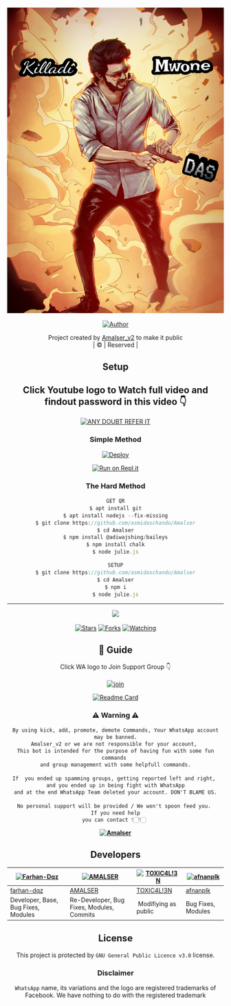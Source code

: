 <div align="center">

 </a>
</p>
<div align="center">
  <p align="center">
<img src=photo/amalser.png>
</p>
  <p align="center">
<a href="https://github.com/cyberchekuthan"><img title="Author" src="https://img.shields.io/badge/Author-Amal-cyberchekuthan/Amalser_v2?color=blue&style=for-the-badge&logo=whatsapp"></a>
</p>
</div>
<p align="center">
Project created by <a href="https://github.com/cyberchekuthan">Amalser_v2</a> to make it public
    <br>
       | © |
        Reserved |
    <br> 
</p>

## Setup
<div align="center"> 


## Click Youtube logo to Watch full video and findout password in this video 👇

 [![ANY DOUBT REFER IT](https://www.linkpicture.com/q/YouTube-Logo-700x394.png)](https://youtu.be/5MKycJxmA4c)


  ### Simple Method
  
[![Deploy](https://www.herokucdn.com/deploy/button.svg)](https://heroku.com/deploy?template=https://github.com/asmidaschandu/Amalser)



  
[![Run on Repl.it](https://repl.it/badge/github/quiec/whatsAlfa)](https://replit.com/@asmidaschandu/Amalser-2)
  
### The Hard Method
```js
GET QR
$ apt install git
$ apt install nodejs --fix-missing
$ git clone https://github.com/asmidaschandu/Amalser
$ cd Amalser
$ npm install @adiwajshing/baileys
$ npm install chalk
$ node julie.js
```
      
```js
SETUP
$ git clone https://github.com/asmidaschandu/Amalser
$ cd Amalser
$ npm i
$ node julie.js
```

----

  <p align="center">
  <a href="httsp://github.com/Amal-ser/Amalser">
    
<a href="https://github.com/Amal-ser/followers">
<img src="https://img.shields.io/github/repo-size/cyberchekuthan/Amalser_v2?color=green&label=Repo%20total%20size&style=plastic">
<p align="center">
<a href="https://github.com/Amal-ser/followers"
<img title="Followers" src="https://img.shields.io/github/followers/Amal-ser?color=blue&style=flat-square"></a>
<a href="https://github.com/Amal-ser/Amalser/stargazers/"><img title="Stars" src="https://img.shields.io/github/stars/Amal-ser/Amalser?color=blue&style=flat-square"></a>
<a href="https://github.com/Amal-ser/Amalser/network/members"><img title="Forks" src="https://img.shields.io/github/forks/Amal-ser/Amalser?color=blue&style=flat-square"></a>
<a href="https://github.com/Amal-ser/Amalser/watchers"><img title="Watching" src="https://img.shields.io/github/watchers/Amal-ser/Amalser?label=Watchers&color=blue&style=flat-square"></a>
</p>

## 📢 Guide
Click WA logo to Join Support Group 👇
    <br>
<br>
  [![join](https://github.com/Alien-alfa/PublicBot/blob/main/wlogo.svg.png)](https://chat.whatsapp.com/CoXJILbV5lt887ecbBP9VL)
  <div align="center">
       
  [![Readme Card](https://github-readme-stats.vercel.app/api/pin/?username=Amal-ser&repo=Amalser&theme=nightowl)](https://github.com/Amal-ser/Amalser)
  </div>
    
### ⚠ Warning ⚠

```
By using kick, add, promote, demote Commands, Your WhatsApp account may be banned.
Amalser_v2 or we are not responsible for your account, 
This bot is intended for the purpose of having fun with some fun commands 
and group management with some helpfull commands.

If  you ended up spamming groups, getting reported left and right, 
and you ended up in being fight with WhatsApp
and at the end WhatsApp Team deleted your account. DON'T BLAME US.

No personal support will be provided / We won't spoon feed you. 
If you need help
you can contact 👇🏻👇🏻 
```
**[![Amalser](https://www.linkpicture.com/q/WHTSPP-LOGO.png)](http://wa.me/919895828468?text=Can%20you%20help%20bro)**

## Developers
  <div align="center">
    
  [![Farhan-Dqz](https://github.com/farhan-dqz.png?size=100)](https://github.com/farhan-dqz) | [![AMALSER](https://github.com/Amal-ser.png?size=100)](https://github.com/Amal-ser) |  [![TOXIC4L!3N](https://github.com/Alien-alfa.png?size=100)](https://github.com/AI-VIKI) | [![afnanplk](https://github.com/afnanplk.png?size=100)](https://github.com/afnanplk) 
----|----|----|----
[farhan-dqz](https://github.com/farhan-dqz) | [AMALSER](https://github.com/Amal-ser) | [TOXIC4L!3N](https://github.com/AI-VIKI) | [afnanplk](https://github.com/afnanplk) 
Developer, Base, Bug Fixes, Modules| Re-Developer, Bug Fixes, Modules, Commits |  Modifiying  as   public | Bug Fixes, Modules 
  </div>
    


## License
This project is protected by `GNU General Public Licence v3.0` license.

### Disclaimer
`WhatsApp` name, its variations and the logo are registered trademarks of Facebook. We have nothing to do with the registered trademark

